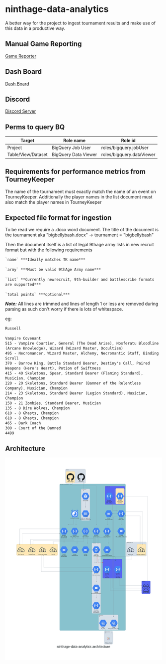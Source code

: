 # ninthage-data-analytics
A better way for the project to ingest tournament results and make use of this data in a productive way.

## Manual Game Reporting
[Game Reporter](https://duxbuse.github.io/ninthage-data-analytics/)

## Dash Board
[Dash Board](https://public.tableau.com/app/profile/sander.kaa/viz/9thAgeDataAnalysis_16379569647110/KPI)

## Discord
[Discord Server](https://discord.gg/mTDT7rgKrU)

## Perms to query BQ
| Target   | Role name | Role id |
| ------------- | ------------- | ------------- |
| Project  | BigQuery Job User  | roles/bigquery.jobUser |
| Table/View/Dataset  | BigQuery Data Viewer  | roles/bigquery.dataViewer |

## Requirements for performance metrics from TourneyKeeper

The name of the tournament must exactly match the name of an event on TourneyKeeper.
Additionally the player names in the list document must also match the player names in TourneyKeeper
## Expected file format for ingestion

To be read we require a .docx word document.
The title of the document is the tournament aka "bigbellybash.docx" -> tournament = "bigbellybash"

Then the document itself is a list of legal 9thage army lists in new recruit format but with the following requirements
```
`name` ***Ideally matches TK name***

`army` ***Must be valid 9thAge Army name***

`list` **Currently newrecruit, 9th-builder and battlescribe formats are supported***

`total points` ***optional***
```

***Note:*** All lines are trimmed and lines of length 1 or less are removed during parsing as such don't worry if there is lots of whitespace.



eg:
```text
Russell

Vampire Covenant
515 - Vampire Courtier, General (The Dead Arise), Nosferatu Bloodline (Arcane Knowledge), Wizard (Wizard Master, Occultism)
495 - Necromancer, Wizard Master, Alchemy, Necromantic Staff, Binding Scroll
370 - Barrow King, Battle Standard Bearer, Destiny's Call, Paired Weapons (Hero's Heart), Potion of Swiftness
415 - 40 Skeletons, Spear, Standard Bearer (Flaming Standard), Musician, Champion
220 - 20 Skeletons, Standard Bearer (Banner of the Relentless Company), Musician, Champion
214 - 23 Skeletons, Standard Bearer (Legion Standard), Musician, Champion
150 - 21 Zombies, Standard Bearer, Musician
135 - 8 Dire Wolves, Champion
610 - 8 Ghasts, Champion
610 - 8 Ghasts, Champion
465 - Dark Coach
300 - Court of the Damned
4499
```
## Architecture

![Architecture Diagram](architecture/ninthage-data-analytics_architecture.png)
